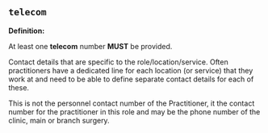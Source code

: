 ## `telecom`

<b>Definition:</b>

At least one **telecom** number **MUST** be provided.

Contact details that are specific to the role/location/service. Often practitioners have a dedicated line for each location (or service) that they work at and need to be able to define separate contact details for each of these.

This is not the personnel contact number of the Practitioner, it the contact number for the practitioner in this role and may be the phone number of the clinic, main or branch surgery.